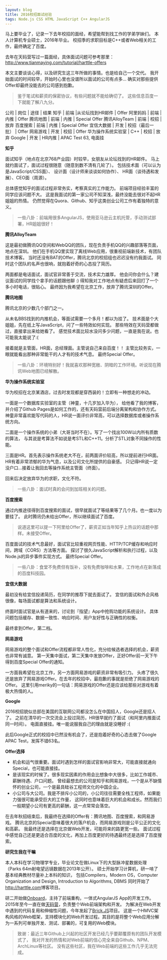 ```yaml
---
layout: blog
title: 2016校招面试经验
tags: Node.js CSS HTML JavaScript C++ AngularJS
---
```


马上要毕业了，记录一下去年校招的面经，希望能帮到找工作的学弟学妹们。
本人计算机专业硕士，2016年毕业。
校招季的求职目标是C++或者Web相关的工作，最终确定了百度。

去年在天码营写过一篇面经，具体面试问题可参考那里：
<http://www.tianmaying.com/tutorial/harttle-offers>

本文主要谈谈心得，以及研究生这三年所做的事情。也是给自己一个交代。
我开始面试的时间较早，开始时心里也没谱所以面试的公司有点多...
确实对那些提供Offer却最终没能去的公司感到抱歉。

> 鉴于笔试和薪资的保密协议，有些问题就不能给确切了。
> 这些信息百度一下就能了解八九分。

<!--more-->

公司 | 岗位 | 途径 | 结果
知乎 | 前端 |从论坛找到HR邮件 | Offer
阿里妈妈 | 前端 | 内推 | Offer
腾讯地图 | 前端 | 内推 | Special Offer
腾讯AlloyTeam | 前端 | 校招 | 放弃
百度搜索 | 前端 | 内推 | Special Offer
宜信大数据 | 开发 | 校招（最后一批） | Offer
网易游戏 | 开发 | 校招 | Offer 
华为操作系统实验室 | C++ | 校招 | 放弃
Google | 开发 | HR内推 | APAC Test 63, 电面挂

**知乎**

面试知乎（地点在北京768产业园）时较早，女朋友从论坛找到的HR邮件。
马上就约面试了，面试过程很随意（随意到数不清有几轮了）。
包括技术面（可以认为是JavaScript/CSS面）、
设计面（设计师来谈谈如何协作）、
HR面（谈待遇和发展）、CEO面（周源）。

总体感觉知乎的面试过程非常务实，考察真实的工作能力。
前端项目经验丰富的同学应该问题不大。
这是我面试的第一家公司不知深浅，最终没能去很对不起HR姐姐的热情。
仍然觉得在Quora、Github、知乎这类创业公司工作有着独特的意义。

> 一些八卦：前端用很多AngularJS，使用亚马逊云主机托管，手动测试部署，HR姐姐很好！

**腾讯AlloyTeam**

这是最初做腾讯QQ空间和WebQQ的团队，现在负责手机QQ的兴趣部落等页面，地点在深圳。
他们在手机QQ里实现了离线Web应用，很重视前端新技术，有团队技术博客。
当时还没有BAT的Offer，腾讯北京的校招组也迟迟没有约我面试。
同时这个团队的名声也很响，就抱着好奇的心态投了简历。

两面都是电话面试，面试官非常善于交流，技术实力雄厚。
他会问你会什么？建议面试的同学找个拿手的话题跟他聊 :)
得知我对工作地点有疑虑后来回打了一个多小时电话，很贴心。
最终因为我希望在北京工作，放弃了腾讯深圳的Offer。

**腾讯地图**

腾讯北京的少数几个部门之一。

从未名BBS找到的内推机会，等面试需要一个多月！都以为挂了。
技术面是个大姐姐，先在纸上写JavaScript，问了一些特效如何实现。
那些特效在天码营都做过，直接拿出来给她看了。
感觉技术面比较水没问多少问题，一直是我在说。也可能我太能说了:(

接着就是主管面，HR面，总经理面。主管说自己来自百度！！
主管比较务实，一眼就能看出那种非常能干的人才有的技术气息。
最终Special Offer。

> 一些八卦：环境特别好！我就喜欢那种宽敞、阴暗的工作环境。听说现在腾讯Web地图已经解散。

**华为操作系统实验室**

华为校招在北京某酒店，过去时发现都是穿西装的！立即有一种想走的冲动。

一面是一个数据库实验室的主管（神童，十几岁加入华为），
给他看了我的博客，并介绍了Github Pages是如何工作的，还有天码营前后端分离架构和协作方式。
神童非常喜欢能写代码的人，HR说一面评价非常高，可以选择数据库或者操作系统方向。

二面是一个操作系统的小弟（大哥当时不在）。写了一个找出100W以内所有质数的算法，
与其说是考算法不如说是考STL和C++11。分析了STL对象不同操作的性能。

三面是HR。首先表示操作系统老大不在，前两面评价较高，所以提前进行HR面。
HR有着非常浓郁的华为气息，以及公司文化所提供的自豪感。
只记得HR说一定没户口...接着让我回去等操作系统主管面（终面）。

回来后决定放弃华为的求职，文化不符。

> 一些八卦：面试时真的会问到加班相关的问题。

**百度搜索**

通过内推途径得到百度搜索的面试，很早就面试了等结果等了几个月。也一度以为要挂了。
此时腾讯仍未给出Offer，所以继续面试了百度。

> 说道这里可以提一下阿里给Offer了，薪资正如当年知乎上热议的话题中那样。未接受Offer。

百度面试的技术气息最好，面试官比较重视网页性能、HTTP/TCP缓存和响应时间，跨域（CORS）方法等方面。
探讨了很久JavaScript解析和执行过程，以及Node.js的异步事件实现方式。
最终Special Offer。

> 一些八卦：食堂不免费但有饭补，没有免费咖啡和水果，工作地点在新落成的百度科技园。

**宜信大数据**

最初没有给宜信投递简历，在同学的推荐下就去面试了。
宜信的面试和外企风格很像，每场面试都是算法和系统设计。

终面时面试官是从有道来的，讨论到『指望』App中抢购功能的系统设计。
具体问题包括缓存、数据一致性、响应时间、用户友好性与正确性的权衡。

最终拿到Offer，第二档。

**网易游戏**

网易游戏的整个面试和Offer流程都非常人性化，充分给候选者选择的机会，薪资也非常有诚意。
第一天集中面试，第二天集中发放Offer，正好Offer前一天下午得到百度Special Offer的通知。

一方面我希望在北京工作，另一方面网易游戏的薪资非常有吸引力。
头疼了很久还是放弃了网易游戏Offer。在去年的校招中，最抱歉的事就是拒绝了网易游戏的Offer。
这里引用meriky的一句话：网易游戏的Offer还是应该给那些对游戏有着极大热情的人。

**Google**

2016校招貌似总部在美国的互联网公司都没怎么在中国招人，Google还是招人了。
之前在清华的一次交流会上投过简历，HR很早就约了面试（和阿里内推面试同一时间）。
电面直接挂。唯一能说服我自己的理由就是没睡好 :(

此后Google正式的校招中已然没有机会了，还是抱着好奇的心态去做了Google APAC Test，发挥不错63名。

**Offer选择**

* 机会和运气很重要。面试时遇到怎样的面试官影响非常大，可能直接就通向Special，也可能直接挂。
* 是该现实的时候了。很多现实因素的作用会比想象中大很多，比如工作城市、薪酬待遇、户口问题。
    曾经最想去的公司是知乎和网易游戏，一个是从不缺情怀的创业公司，一个是最具硅谷工程师文化的中国企业。
* 小公司与大公司。我是不排斥小公司的，小公司往往需要全栈工程师，如果能力强很可能承受巨大的工作量，
    这同时也意味着巨大的机会和成长。然而我们一般期望小公司有更高的薪酬，这一点常常会落空。

在去年秋招结束后，我最终在选择的Offer有：腾讯地图、百度搜索，和网易游戏。
腾讯北京的Special意味着很大的落户机会，而网易游戏则是公平公正的文化和高薪。
我最终还是选择在北京做Web开发，可能将来的路更宽一些。
面试过程中感觉自己还是更适合百度的文化，再加上百度更好的待遇最终还是选择了百度搜索。

**研究生我在干嘛**

本人本科在学习物理学专业，毕业论文在做Linux下的大型脉冲星数据处理（Parks 64m射电望远镜数据在2013年公开）。
硕士开始学习计算机，研一啃了基本经典教材尽量补上本科的知识，
包括Compilers，Modern OS，Computer Organization and Design, Introduction to Algorithms, DBMS
同时开始了<http://harttle.com>博客项目。

研二开始做[Onboard](https://onboard.cn)，主持了前端重构，一体式AngularJS App的开发工作。
2015年至今一直在做[天码营](http://tianmaying.com)，负责整个Web前端架构和开发。
为解决在Web开发中遇到的代码复用和伸缩性问题，今年发起了[Brick.JS](https://github.com/brick-js/brick.js)项目。
这是一个HMVC架构风格的Web框架，支持模块化的Web开发过程。其目的是将整个Web应用分解为一系列可单独开发、测试、部署的，可复用的Web模块。

> 致谢：最近三年Github上兴起的社区开发已经几乎要颠覆原有的团队开发模式了，
> 我对开发的热情和对Web前端的信心完全来自Github、NPM、ArchLinux等社区。
> 没有这些社区，我在Web前端的这些工作几乎无法完成。


